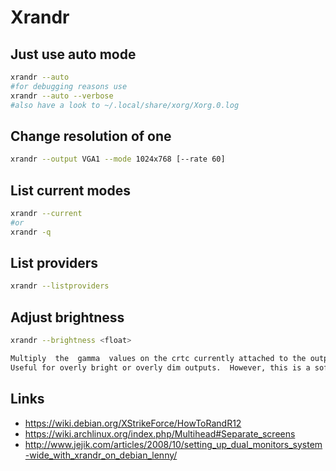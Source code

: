 # Xrandr

## Just use auto mode

```bash
xrandr --auto
#for debugging reasons use
xrandr --auto --verbose
#also have a look to ~/.local/share/xorg/Xorg.0.log
```

## Change resolution of one

```bash
xrandr --output VGA1 --mode 1024x768 [--rate 60]
```

## List current modes

```bash
xrandr --current
#or
xrandr -q
```

## List providers

```bash
xrandr --listproviders
```

## Adjust brightness

```bash
xrandr --brightness <float>
```

```bash
Multiply  the  gamma  values on the crtc currently attached to the output to specified floating value.
Useful for overly bright or overly dim outputs.  However, this is a software only modification, if your hardware has support to actually change the brightness, you will probably prefer to use xbacklight.
```

## Links

* https://wiki.debian.org/XStrikeForce/HowToRandR12
* https://wiki.archlinux.org/index.php/Multihead#Separate_screens
* http://www.jejik.com/articles/2008/10/setting_up_dual_monitors_system-wide_with_xrandr_on_debian_lenny/

